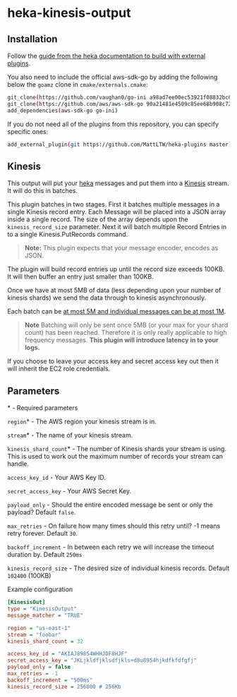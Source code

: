 # heka-kinesis-output

## Installation
Follow the [guide from the heka documentation to build with external plugins][3].

You also need to include the official aws-sdk-go by adding the following below the `goamz` clone in `cmake/externals.cmake`:
```bash
git_clone(https://github.com/vaughan0/go-ini a98ad7ee00ec53921f08832bc06ecf7fd600e6a1)
git_clone(https://github.com/aws/aws-sdk-go 90a21481e4509c85ee68b908c72fe4b024311447)
add_dependencies(aws-sdk-go go-ini)
```

If you do not need all of the plugins from this repository, you can specify specific ones:
```bash
add_external_plugin(git https://github.com/MattLTW/heka-plugins master)
```

## Kinesis
This output will put your [heka][1] messages and put them into a [Kinesis][2] stream. It will do this in batches.

This plugin batches in two stages. First it batches multiple messages in a single Kinesis record entry. Each Message will be placed into a JSON array inside a single record. The size of the array depends upon the `kinesis_record_size` parameter. Next it will batch multiple Record Entries in to a single Kinesis.PutRecords command.

> **Note:** This plugin expects that your message encoder, encodes as JSON.

The plugin will build record entries up until the record size exceeds 100KB. It will then buffer an entry just smaller than 100KB.

Once we have at most 5MB of data (less depending upon your number of kinesis shards) we send the data through to kinesis asynchronously.

Each batch can be [at most 5M and individual messages can be at most 1M][4]. 

> **Note** Batching will only be sent once 5MB (or your max for your shard count) has been reached. Therefore it is only really applicable to high frequency messages. **This plugin will introduce latency in to your logs.**

If you choose to leave your access key and secret access key out then it will inherit the EC2 role credentials.

## Parameters

\* - Required parameters

`region`* - The AWS region your kinesis stream is in. 

`stream`* - The name of your kinesis stream.

`kinesis_shard_count`* - The number of Kinesis shards your stream is using. This is used to work out the maximum number of records your stream can handle.

`access_key_id` - Your AWS Key ID.

`secret_access_key` - Your AWS Secret Key.

`payload_only` - Should the entire encoded message be sent or only the payload? Default `false`.

`max_retries` - On failure how many times should this retry until? -1 means retry forever. Default `30`.

`backoff_increment` - In between each retry we will increase the timeout duration by. Default `250ms`

`kinesis_record_size` - The desired size of individual kinesis records. Default `102400` (100KB)


Example configuration

```ini
[KinesisOut]
type = "KinesisOutput"
message_matcher = "TRUE"

region = "us-east-1"
stream = "foobar"
kinesis_shard_count = 32

access_key_id = "AKIAJ89854WHHJDF8HJF"
secret_access_key = "JKLjkldfjklsdfjkls+d8u8954hjkdfkfdfgfj"
payload_only = false
max_retries = -1
backoff_increment = "500ms"
kinesis_record_size = 256000 # 256Kb
```

  [1]: https://hekad.readthedocs.org/en/latest/index.html
  [2]: https://aws.amazon.com/kinesis/
  [3]: http://hekad.readthedocs.org/en/latest/installing.html#building-hekad-with-external-plugins
  [4]: https://docs.aws.amazon.com/sdk-for-go/api/service/kinesis/Kinesis.html#PutRecords-instance_method
